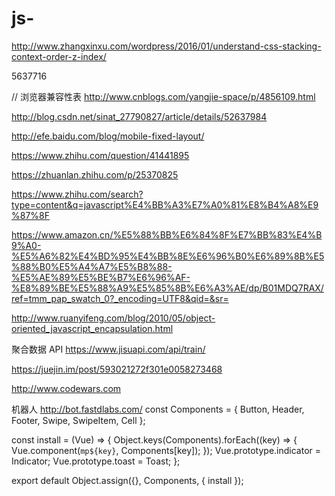 # js-
http://www.zhangxinxu.com/wordpress/2016/01/understand-css-stacking-context-order-z-index/

5637716

// 浏览器兼容性表
http://www.cnblogs.com/yangjie-space/p/4856109.html


http://blog.csdn.net/sinat_27790827/article/details/52637984  


http://efe.baidu.com/blog/mobile-fixed-layout/


https://www.zhihu.com/question/41441895

https://zhuanlan.zhihu.com/p/25370825

https://www.zhihu.com/search?type=content&q=javascript%E4%BB%A3%E7%A0%81%E8%B4%A8%E9%87%8F

https://www.amazon.cn/%E5%88%BB%E6%84%8F%E7%BB%83%E4%B9%A0-%E5%A6%82%E4%BD%95%E4%BB%8E%E6%96%B0%E6%89%8B%E5%88%B0%E5%A4%A7%E5%B8%88-%E5%AE%89%E5%BE%B7%E6%96%AF-%E8%89%BE%E5%88%A9%E5%85%8B%E6%A3%AE/dp/B01MDQ7RAX/ref=tmm_pap_swatch_0?_encoding=UTF8&qid=&sr=

http://www.ruanyifeng.com/blog/2010/05/object-oriented_javascript_encapsulation.html


聚合数据 API
https://www.jisuapi.com/api/train/

https://juejin.im/post/593021272f301e0058273468


http://www.codewars.com

机器人
http://bot.fastdlabs.com/
const Components = {
  Button,
  Header,
  Footer,
  Swipe,
  SwipeItem,
  Cell
};

const install = (Vue) => {
  Object.keys(Components).forEach((key) => {
    Vue.component(`mp${key}`, Components[key]);
  });
  Vue.prototype.indicator = Indicator;
  Vue.prototype.toast = Toast;
};

export default Object.assign({}, Components, { install });
